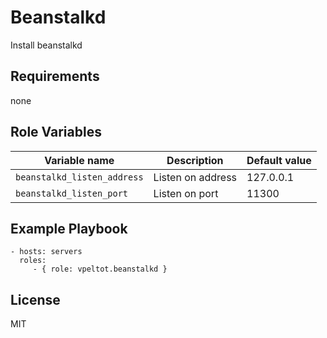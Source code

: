 Beanstalkd
========

Install beanstalkd

Requirements
------------

none


Role Variables
--------------

| Variable name                           | Description          | Default value   |
|-----------------------------------------|----------------------|-----------------|
| `beanstalkd_listen_address`             | Listen on address    | 127.0.0.1       |
| `beanstalkd_listen_port`                | Listen on port       | 11300           |

Example Playbook
-------------------------

    - hosts: servers
      roles:
         - { role: vpeltot.beanstalkd }

License
-------

MIT